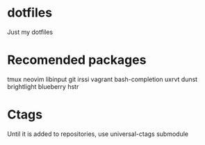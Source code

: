 # dotfiles
Just my dotfiles

# Recomended packages
tmux neovim libinput git irssi vagrant bash-completion uxrvt dunst brightlight blueberry hstr

# Ctags
Until it is added to repositories, use universal-ctags submodule
